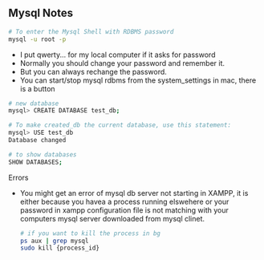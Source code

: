 
## Mysql Notes

```bash
# To enter the Mysql Shell with RDBMS password
mysql -u root -p
```

- I put qwerty... for my local computer if it asks for password
- Normally you should change your password and remember it.
- But you can always rechange the password.
- You can start/stop mysql rdbms from the system_settings in mac, there is a button


```bash
# new database
mysql> CREATE DATABASE test_db;

# To make created_db the current database, use this statement:
mysql> USE test_db
Database changed

# to show databases
SHOW DATABASES;
```

Errors
- You might get an error of mysql db server not starting in XAMPP, it is either because you havea a process running elswehere or your password in xampp configuration file is not matching with your computers mysql server downloaded from mysql clinet.
  ```bash
  # if you want to kill the process in bg
  ps aux | grep mysql
  sudo kill {process_id}
  ```

